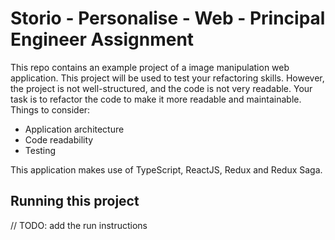 # Storio - Personalise - Web - Principal Engineer Assignment

This repo contains an example project of a image manipulation web application. This project will be used to test your refactoring skills. However, the project is not well-structured, and the code is not very readable. Your task is to refactor the code to make it more readable and maintainable. Things to consider:

- Application architecture
- Code readability
- Testing

This application makes use of TypeScript, ReactJS, Redux and Redux Saga.

## Running this project

// TODO: add the run instructions
